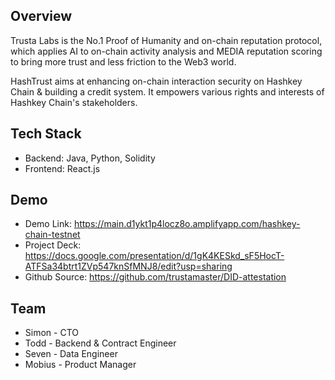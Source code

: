 ## Overview
Trusta Labs is the No.1 Proof of Humanity and on-chain reputation protocol, which applies AI to on-chain activity analysis and MEDIA reputation scoring to bring more trust and less friction to the Web3 world. 

HashTrust aims at enhancing on-chain interaction security on Hashkey Chain & building a credit system. It empowers various rights and interests of Hashkey Chain's stakeholders.

## Tech Stack
- Backend: Java, Python, Solidity
- Frontend: React.js

## Demo
- Demo Link: <https://main.d1ykt1p4locz8o.amplifyapp.com/hashkey-chain-testnet>
- Project Deck: <https://docs.google.com/presentation/d/1gK4KESkd_sF5HocT-ATFSa34btrt1ZVp547knSfMNJ8/edit?usp=sharing>
- Github Source: <https://github.com/trustamaster/DID-attestation>


## Team
- Simon - CTO
- Todd - Backend & Contract Engineer
- Seven - Data Engineer
- Mobius - Product Manager
